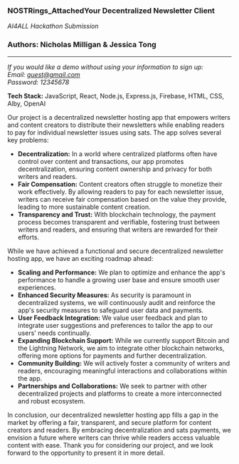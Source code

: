 ### NOSTRings_AttachedYour Decentralized Newsletter Client
*AI4ALL Hackathon Submission*

### Authors: Nicholas Milligan & Jessica Tong

---

*If you would like a demo without using your information to sign up:
<br>
Email: guest@gmail.com
<br>
Password: 12345678*

**Tech Stack:** JavaScript, React, Node.js, Express.js, Firebase, HTML, CSS, Alby, OpenAI

Our project is a decentralized newsletter hosting app that empowers writers and content creators to distribute their newsletters while enabling readers to pay for individual newsletter issues using sats. The app solves several key problems:

- **Decentralization:** In a world where centralized platforms often have control over content and transactions, our app promotes decentralization, ensuring content ownership and privacy for both writers and readers.
- **Fair Compensation:** Content creators often struggle to monetize their work effectively. By allowing readers to pay for each newsletter issue, writers can receive fair compensation based on the value they provide, leading to more sustainable content creation.
- **Transparency and Trust:** With blockchain technology, the payment process becomes transparent and verifiable, fostering trust between writers and readers, and ensuring that writers are rewarded for their efforts.

While we have achieved a functional and secure decentralized newsletter hosting app, we have an exciting roadmap ahead:

- **Scaling and Performance:** We plan to optimize and enhance the app's performance to handle a growing user base and ensure smooth user experiences.
- **Enhanced Security Measures:** As security is paramount in decentralized systems, we will continuously audit and reinforce the app's security measures to safeguard user data and payments.
- **User Feedback Integration:** We value user feedback and plan to integrate user suggestions and preferences to tailor the app to our users' needs continually.
- **Expanding Blockchain Support:** While we currently support Bitcoin and the Lightning Network, we aim to integrate other blockchain networks, offering more options for payments and further decentralization.
- **Community Building:** We will actively foster a community of writers and readers, encouraging meaningful interactions and collaborations within the app.
- **Partnerships and Collaborations:** We seek to partner with other decentralized projects and platforms to create a more interconnected and robust ecosystem.

In conclusion, our decentralized newsletter hosting app fills a gap in the market by offering a fair, transparent, and secure platform for content creators and readers. By embracing decentralization and sats payments, we envision a future where writers can thrive while readers access valuable content with ease. Thank you for considering our project, and we look forward to the opportunity to present it in more detail.
